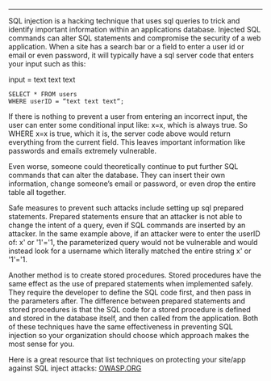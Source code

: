 ***
SQL injection is a hacking technique that uses sql queries to trick and identify important information within an applications database. Injected SQL commands can alter SQL statements and compromise the security of a web application. When a site has a search bar or a field to enter a user id or email or even password, it will typically have a sql server code that enters your input such as this:

input = text text text

```
SELECT * FROM users
WHERE userID = “text text text“;
```

If there is nothing to prevent a user from entering an incorrect input, the user can enter some conditional input like: x=x, which is always true. So WHERE x=x is true, which it is, the server code above would return everything from the current field. This leaves important information like passwords and emails extremely vulnerable.

Even worse, someone could theoretically continue to put further SQL commands that can alter the database. They can insert their own information, change someone’s email or password, or even drop the entire table all together.

Safe measures to prevent such attacks include setting up sql prepared statements. Prepared statements ensure that an attacker is not able to change the intent of a query, even if SQL commands are inserted by an attacker. In the same example above, if an attacker were to enter the userID of: x' or '1'='1, the parameterized query would not be vulnerable and would instead look for a username which literally matched the entire string x' or '1'='1.

Another method is to create stored procedures. Stored procedures have the same effect as the use of prepared statements when implemented safely. They require the developer to define the SQL code first, and then pass in the parameters after. The difference between prepared statements and stored procedures is that the SQL code for a stored procedure is defined and stored in the database itself, and then called from the application. Both of these techniques have the same effectiveness in preventing SQL injection so your organization should choose which approach makes the most sense for you.

Here is a great resource that list techniques on protecting your site/app against SQL inject attacks: <a href="https://www.owasp.org/index.php/SQL_Injection_Prevention_Cheat_Sheet">OWASP.ORG</a>
	